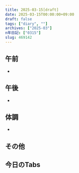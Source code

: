 ```yaml
---
title: 2025-03-15[draft]
date: 2025-03-15T00:00:00+09:00
draft: false
tags: ["diary", ""]
archives: ["2025-03"]
n年日記: ["0315"]
slug: 469142
---
```

## 午前
- 
## 午後
- 
## 体調
- 
## その他
## 今日のTabs